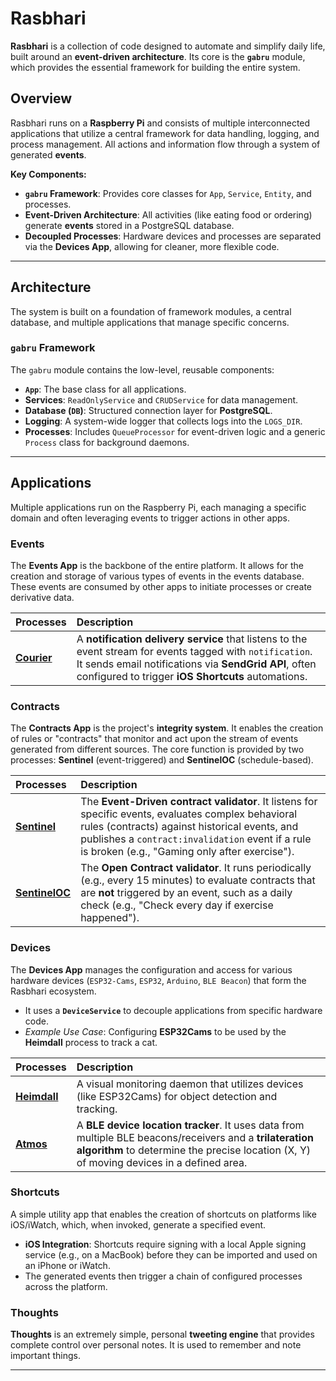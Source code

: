 # Rasbhari

**Rasbhari** is a collection of code designed to automate and simplify daily life, built around an **event-driven architecture**. Its core is the **`gabru`** module, which provides the essential framework for building the entire system.

## Overview

Rasbhari runs on a **Raspberry Pi** and consists of multiple interconnected applications that utilize a central framework for data handling, logging, and process management. All actions and information flow through a system of generated **events**.

**Key Components:**

  * **`gabru` Framework**: Provides core classes for `App`, `Service`, `Entity`, and processes.
  * **Event-Driven Architecture**: All activities (like eating food or ordering) generate **events** stored in a PostgreSQL database.
  * **Decoupled Processes**: Hardware devices and processes are separated via the **Devices App**, allowing for cleaner, more flexible code.

-----

## Architecture

The system is built on a foundation of framework modules, a central database, and multiple applications that manage specific concerns.

### `gabru` Framework

The `gabru` module contains the low-level, reusable components:

  * **`App`**: The base class for all applications.
  * **Services**: `ReadOnlyService` and `CRUDService` for data management.
  * **Database (`DB`)**: Structured connection layer for **PostgreSQL**.
  * **Logging**: A system-wide logger that collects logs into the `LOGS_DIR`.
  * **Processes**: Includes `QueueProcessor` for event-driven logic and a generic `Process` class for background daemons.

-----

## Applications

Multiple applications run on the Raspberry Pi, each managing a specific domain and often leveraging events to trigger actions in other apps.

### Events

The **Events App** is the backbone of the entire platform. It allows for the creation and storage of various types of events in the events database. These events are consumed by other apps to initiate processes or create derivative data.

| Processes | Description |
| :--- | :--- |
| **[Courier](https://www.google.com/search?q=processes/courier/readme.md)** | A **notification delivery service** that listens to the event stream for events tagged with `notification`. It sends email notifications via **SendGrid API**, often configured to trigger **iOS Shortcuts** automations. |

### Contracts

The **Contracts App** is the project's **integrity system**. It enables the creation of rules or "contracts" that monitor and act upon the stream of events generated from different sources. The core function is provided by two processes: **Sentinel** (event-triggered) and **SentinelOC** (schedule-based).

| Processes | Description |
| :--- | :--- |
| **[Sentinel](https://www.google.com/search?q=processes/sentinel/readme.md)** | The **Event-Driven contract validator**. It listens for specific events, evaluates complex behavioral rules (contracts) against historical events, and publishes a `contract:invalidation` event if a rule is broken (e.g., "Gaming only after exercise"). |
| **[SentinelOC](https://www.google.com/search?q=processes/sentinel/readme.md)** | The **Open Contract validator**. It runs periodically (e.g., every 15 minutes) to evaluate contracts that are **not** triggered by an event, such as a daily check (e.g., "Check every day if exercise happened"). |

### Devices

The **Devices App** manages the configuration and access for various hardware devices (`ESP32-Cams`, `ESP32`, `Arduino`, `BLE Beacon`) that form the Rasbhari ecosystem.

  * It uses a **`DeviceService`** to decouple applications from specific hardware code.
  * *Example Use Case*: Configuring **ESP32Cams** to be used by the **Heimdall** process to track a cat.

| Processes | Description |
| :--- | :--- |
| **[Heimdall](https://www.google.com/search?q=processes/heimdall/readme.md)** | A visual monitoring daemon that utilizes devices (like ESP32Cams) for object detection and tracking. |
| **[Atmos](https://www.google.com/search?q=processes/atmos/readme.md)** | A **BLE device location tracker**. It uses data from multiple BLE beacons/receivers and a **trilateration algorithm** to determine the precise location (X, Y) of moving devices in a defined area. |

### Shortcuts

A simple utility app that enables the creation of shortcuts on platforms like iOS/iWatch, which, when invoked, generate a specified event.

  * **iOS Integration**: Shortcuts require signing with a local Apple signing service (e.g., on a MacBook) before they can be imported and used on an iPhone or iWatch.
  * The generated events then trigger a chain of configured processes across the platform.

### Thoughts

**Thoughts** is an extremely simple, personal **tweeting engine** that provides complete control over personal notes. It is used to remember and note important things.

-----
